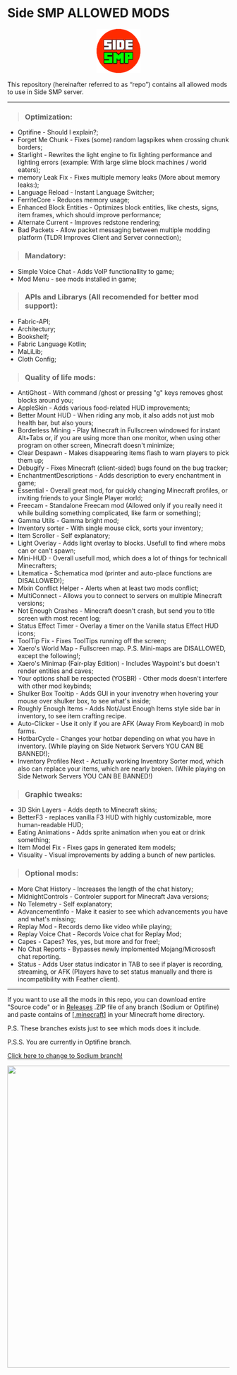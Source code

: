 #   Side SMP ALLOWED MODS
<p align="center">
  <img width="100" height="100" src="/side_logo_optifine.png">
</p>

This repository (hereinafter referred to as “repo”) contains all allowed mods to use in Side SMP server.

---

> ### **Optimization**:
+	Optifine - Should I explain?;
+	Forget Me Chunk - Fixes (some) random lagspikes when crossing chunk borders;
+	Starlight - Rewrites the light engine to fix lighting performance and lighting errors (example: With large slime block machines / world eaters);
+	memory Leak Fix - Fixes multiple memory leaks (More about memory leaks:);
+	Language Reload - Instant Language Switcher;
+	FerriteCore - Reduces memory usage;
+	Enhanced Block Entities - Optimizes block entities, like chests, signs, item frames, which should improve performance;
+	Alternate Current - Improves redstone rendering;
+	Bad Packets - Allow packet messaging between multiple modding platform (TLDR Improves Client and Server connection);

> ### **Mandatory**:
+	Simple Voice Chat - Adds VoIP functionallity to game;
+	Mod Menu - see mods installed in game;

> ### **APIs and Librarys** (All recomended for better mod support):
+	Fabric-API;
+	Architectury;
+	Bookshelf;
+	Fabric Language Kotlin;
+	MaLiLib;
+	Cloth Config;

> ### **Quality of life mods**:
+	AntiGhost - With command /ghost or pressing "g" keys removes ghost blocks around you;
+	AppleSkin - Adds various food-related HUD improvements;
+	Better Mount HUD - When riding any mob, it also adds not just mob health bar, but also yours;
+	Borderless Mining - Play Minecraft in Fullscreen windowed for instant Alt+Tabs or, if you are using more than one monitor, when using other program on other screen, Minecraft doesn't minimize;
+	Clear Despawn - Makes disappearing items flash to warn players to pick them up;
+	Debugify - Fixes Minecraft (client-sided) bugs found on the bug tracker;
+	EnchantmentDescriptions - Adds description to every enchantment in game;
+	Essential - Overall great mod, for quickly changing Minecraft profiles, or inviting friends to your Single Player world;
+	Freecam - Standalone Freecam mod (Allowed only if you really need it while building something complicated, like farm or something);
+	Gamma Utils - Gamma bright mod;
+	Inventory sorter - With single mouse click, sorts your inventory;
+	Item Scroller - Self explanatory;
+	Light Overlay - Adds light overlay to blocks. Usefull to find where mobs can or can't spawn;
+	Mini-HUD - Overall usefull mod, which does a lot of things for technicall Minecrafters;
+	Litematica - Schematica mod (printer and auto-place functions are DISALLOWED!);
+	Mixin Conflict Helper - Alerts when at least two mods conflict;
+	MultiConnect - Allows you to connect to servers on multiple Minecraft versions;
+	Not Enough Crashes - Minecraft doesn't crash, but send you to title screen with most recent log;
+	Status Effect Timer - Overlay a timer on the Vanilla status Effect HUD icons;
+	ToolTip Fix - Fixes ToolTips running off the screen;
+	Xaero's World Map - Fullscreen map. P.S. Mini-maps are DISALLOWED, except the following!;
+ Xaero's Minimap (Fair-play Edition) - Includes Waypoint's but doesn't render entities and caves;
+	Your options shall be respected (YOSBR) - Other mods doesn't interfere with other mod keybinds;
+	Shulker Box Tooltip - Adds GUI in your invenotry when hovering your mouse over shulker box, to see what's inside;
+	Roughly Enough Items - Adds Not/Just Enough Items style side bar in inventory, to see item crafting recipe.
+	Auto-Clicker - Use it only if you are AFK (Away From Keyboard) in mob farms.
+	HotbarCycle - Changes your hotbar depending on what you have in inventory. (While playing on Side Network Servers YOU CAN BE BANNED!);
+	Inventory Profiles Next - Actually working Inventory Sorter mod, which also can replace your items, which are nearly broken. (While playing on Side Network Servers YOU CAN BE BANNED!)

> ### **Graphic tweaks**:
+	3D Skin Layers - Adds depth to Minecraft skins;
+	BetterF3 - replaces vanilla F3 HUD with highly customizable, more human-readable HUD;
+	Eating Animations - Adds sprite animation when you eat or drink something;
+	Item Model Fix - Fixes gaps in generated item models;
+	Visuality - Visual improvements by adding a bunch of new particles.

> ### **Optional mods**:
+	More Chat History - Increases the length of the chat history;
+	MidnightControls - Controler support for Minecraft Java versions;
+	No Telemetry - Self explanatory;
+	AdvancementInfo - Make it easier to see which advancements you have and what's missing;
+	Replay Mod - Records demo like video while playing;
+	Replay Voice Chat - Records Voice chat for Replay Mod;
+ Capes - Capes? Yes, yes, but more and for free!;
+	No Chat Reports - Bypasses newly implomented Mojang/Micrososft chat reporting.
+ Status - Adds User status indicator in TAB to see if player is recording, streaming, or AFK (Players have to set status manually and there is incompatibility with Feather client).

---

If you want to use all the mods in this repo, you can download entire "Source code" or in [Releases](https://github.com/Zobbros/Side_SMP_ALLOWED_MODS/releases) .ZIP file of any branch (Sodium or Optifine) and paste contains of [[.minecraft]](https://github.com/Zobbros/Side_SMP_ALLOWED_MODS/tree/Optifine/.minecraft) in your Minecraft home directory.

P.S. These branches exists just to see which mods does it include.

P.S.S. You are currently in Optifine branch.

[Click here to change to Sodium branch!](https://github.com/Zobbros/Side_SMP_ALLOWED_MODS/tree/Sodium)

<p align="center">
  <img width="515" height="683" src="https://media.discordapp.net/attachments/776126644711587930/1010535149252902973/unknown.png?width=515&height=683">
</p>
